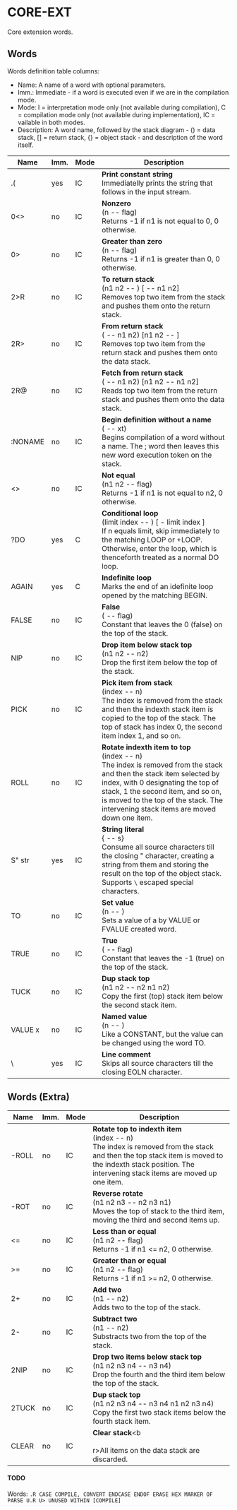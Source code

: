 ﻿# CORE-EXT

Core extension words.

## Words

Words definition table columns:

- Name: A name of a word with optional parameters.
- Imm.: Immediate - if a word is executed even if we are in the compilation mode.
- Mode: I = interpretation mode only (not available during compilation), C = compilation mode only
  (not available during implementation), IC = vailable in both modes.
- Description: A word name, followed by the stack diagram - () = data stack, [] = return stack, {} = object stack - and description of the word itself.

| Name     | Imm. | Mode | Description |
| ---      | ---  | ---  | --- |
| .(       | yes  | IC   | **Print constant string**<br>Immediatelly prints the string that follows in the input stream. |
| 0<>      | no   | IC   | **Nonzero**<br>(n -- flag)<br>Returns -1 if n1 is not equal to 0, 0 otherwise. |
| 0>       | no   | IC   | **Greater than zero**<br>(n -- flag)<br>Returns -1 if n1 is greater than 0, 0 otherwise. |
| 2>R      | no   | IC   | **To return stack**<br>(n1 n2 -- ) [ -- n1 n2]<br>Removes top two item from the stack and pushes them onto the return stack. |
| 2R>      | no   | IC   | **From return stack**<br>( -- n1 n2) [n1 n2 -- ]<br>Removes top two item from the return stack and pushes them onto the data stack. |
| 2R@      | no   | IC   | **Fetch from return stack**<br>( -- n1 n2) [n1 n2 -- n1 n2]<br>Reads top two item from the return stack and pushes them onto the data stack. |
| :NONAME  | no   | IC   | **Begin definition without a name**<br>( -- xt)<br>Begins compilation of a word without a name. The ; word then leaves this new word execution token on the stack. |
| <>       | no   | IC   | **Not equal**<br>(n1 n2 -- flag)<br>Returns -1 if n1 is not equal to n2, 0 otherwise. |
| ?DO      | yes  | C    | **Conditional loop**<br>(limit index -- ) [ - limit index ]<br>If n equals limit, skip immediately to the matching LOOP or +LOOP. Otherwise, enter the loop, which is thenceforth treated as a normal DO loop. |
| AGAIN    | yes  | C    | **Indefinite loop**<br>Marks the end of an idefinite loop opened by the matching BEGIN. |
| FALSE    | no   | IC   | **False**<br>( -- flag)<br>Constant that leaves the 0 (false) on the top of the stack. |
| NIP      | no   | IC   | **Drop item below stack top**<br>(n1 n2 -- n2)<br>Drop the first item below the top of the stack. |
| PICK     | no   | IC   | **Pick item from stack**<br>(index -- n)<br>The index is removed from the stack and then the indexth stack item is copied to the top of the stack. The top of stack has index 0, the second item index 1, and so on. |
| ROLL     | no   | IC   | **Rotate indexth item to top**<br>(index -- n)<br>The index is removed from the stack and then the stack item selected by index, with 0 designating the top of stack, 1 the second item, and so on, is moved to the top of the stack. The intervening stack items are moved down one item. |
| S\" str  | yes  | IC   | **String literal**<br>{ -- s}<br>Consume all source characters till the closing " character, creating a string from them and storing the result on the top of the object stack. Supports `\` escaped special characters. |
| TO       | no   | IC   | **Set value**<br>(n -- )<br>Sets a value of a by VALUE or FVALUE created word. |
| TRUE     | no   | IC   | **True**<br>( -- flag)<br>Constant that leaves the -1 (true) on the top of the stack. |
| TUCK     | no   | IC   | **Dup stack top**<br>(n1 n2 -- n2 n1 n2)<br>Copy the first (top) stack item below the second stack item. |
| VALUE x  | no   | IC   | **Named value**<br>(n -- )<br>Like a CONSTANT, but the value can be changed using the word TO. |
| \        | yes  | IC   | **Line comment**<br>Skips all source characters till the closing EOLN character. |

## Words (Extra)

| Name     | Imm. | Mode | Description |
| ---      | ---  | ---  | --- |
| -ROLL    | no   | IC   | **Rotate top to indexth item**<br>(index -- n)<br>The index is removed from the stack and then the top stack item is moved to the indexth stack position. The intervening stack items are moved up one item. |
| -ROT     | no   | IC   | **Reverse rotate**<br>(n1 n2 n3 -- n2 n3 n1)<br>Moves the top of stack to the third item, moving the third and second items up. |
| <=       | no   | IC   | **Less than or equal**<br>(n1 n2 -- flag)<br>Returns -1 if n1 <= n2, 0 otherwise. |
| >=       | no   | IC   | **Greater than or equal**<br>(n1 n2 -- flag)<br>Returns -1 if n1 >= n2, 0 otherwise. |
| 2+       | no   | IC   | **Add two**<br>(n1 -- n2)<br>Adds two to the top of the stack. |
| 2-       | no   | IC   | **Subtract two**<br>(n1 -- n2)<br>Substracts two from the top of the stack. |
| 2NIP     | no   | IC   | **Drop two items below stack top**<br>(n1 n2 n3 n4 -- n3 n4)<br>Drop the fourth and the third item below the top of the stack. |
| 2TUCK    | no   | IC   | **Dup stack top**<br>(n1 n2 n3 n4 -- n3 n4 n1 n2 n3 n4)<br>Copy the first two stack items below the fourth stack item. |
| CLEAR    | no   | IC   | **Clear stack**<b<br><br>r>All items on the data stack are discarded. |


#### TODO

Words: `.R CASE COMPILE, CONVERT ENDCASE ENDOF ERASE HEX MARKER OF PARSE
  U.R U> UNUSED WITHIN [COMPILE]`
